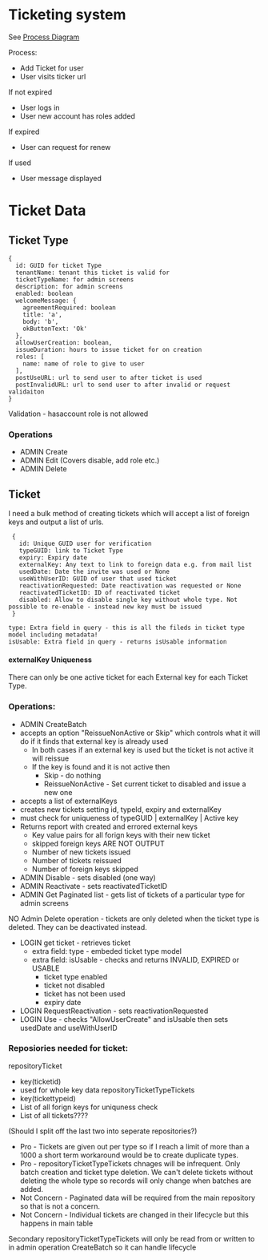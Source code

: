 # Ticketing system

See [Process Diagram](https://linkthethings.com/#/linkvis/charts/a3a86a2c-03ed-4e01-bc5c-d4ba4b57c213?v=560bb2da-e2f2-483b-bb3c-2f0be20b0cf3)

Process:

 - Add Ticket for user
 - User visits ticker url

If not expired
 - User logs in
 - User new account has roles added

If expired
 - User can request for renew

If used
 - User message displayed

# Ticket Data

## Ticket Type

```
{
  id: GUID for ticket Type
  tenantName: tenant this ticket is valid for
  ticketTypeName: for admin screens
  description: for admin screens
  enabled: boolean 
  welcomeMessage: {
    agreementRequired: boolean
    title: 'a',
    body: 'b',
    okButtonText: 'Ok'
  },
  allowUserCreation: boolean,
  issueDuration: hours to issue ticket for on creation
  roles: [
    name: name of role to give to user
  ],
  postUseURL: url to send user to after ticket is used
  postInvalidURL: url to send user to after invalid or request validaiton
}
```
Validation - hasaccount role is not allowed

### Operations
 - ADMIN Create
 - ADMIN Edit (Covers disable, add role etc.)
 - ADMIN Delete

## Ticket

I need a bulk method of creating tickets which will accept a list of foreign keys and output a list of urls.

```
 {
   id: Unique GUID user for verification
   typeGUID: link to Ticket Type
   expiry: Expiry date
   externalKey: Any text to link to foreign data e.g. from mail list
   usedDate: Date the invite was used or None
   useWithUserID: GUID of user that used ticket
   reactivationRequested: Date reactivation was requested or None
   reactivatedTicketID: ID of reactivated ticket
   disabled: Allow to disable single key without whole type. Not possible to re-enable - instead new key must be issued
 }

type: Extra field in query - this is all the fileds in ticket type model including metadata!
isUsable: Extra field in query - returns isUsable information
```

#### externalKey Uniqueness
There can only be one active ticket for each External key for each Ticket Type.

### Operations:
 - ADMIN CreateBatch
  - accepts an option "ReissueNonActive or Skip" which controls what it will do if it finds that external key is already used
    - In both cases if an external key is used but the ticket is not active it will reissue
    - If the key is found and it is not active then
      - Skip - do nothing
      - ReissueNonActive - Set current ticket to disabled and issue a new one
  - accepts a list of externalKeys
  - creates new tickets setting id, typeId, expiry and externalKey
  - must check for uniqueness of typeGUID | externalKey | Active key
  - Returns report with created and errored external keys
    - Key value pairs for all forign keys with their new ticket
    - skipped foreign keys ARE NOT OUTPUT
    - Number of new tickets issued
    - Number of tickets reissued
    - Number of foreign keys skipped
 - ADMIN Disable - sets disabled (one way)
 - ADMIN Reactivate - sets reactivatedTicketID
 - ADMIN Get Paginated list - gets list of tickets of a particular type for admin screens

NO Admin Delete operation - tickets are only deleted when the ticket type is deleted. They can be deactivated instead.

 - LOGIN get ticket - retrieves ticket
   - extra field: type - embeded ticket type model
   - extra field: isUsable - checks and returns INVALID, EXPIRED or USABLE
     - ticket type enabled
     - ticket not disabled
     - ticket has not been used
     - expiry date
 - LOGIN RequestReactivation - sets reactivationRequested
 - LOGIN Use - checks "AllowUserCreate" and isUsable then sets usedDate and useWithUserID

### Reposiories needed for ticket:

repositoryTicket
 - key(ticketid)
 - used for whole key data
repositoryTicketTypeTickets
 - key(tickettypeid)
 - List of all forign keys for uniquness check
 - List of all tickets???? 
 
 (Should I split off the last two into seperate repositories?) 
 - Pro - Tickets are given out per type so if I reach a limit of more than a 1000 a short term workaround would be to create duplicate types.
 - Pro - repositoryTicketTypeTickets chnages will be infrequent. Only batch creation and ticket type deletion. We can't delete tickets without deleting the whole type so records will only change when batches are added.
 - Not Concern - Paginated data will be required from the main repository so that is not a concern.
 - Not Concern - Individual tickets are changed in their lifecycle but this happens in main table

Secondary repositoryTicketTypeTickets will only be read from or written to in admin operation CreateBatch so it can handle lifecycle 

